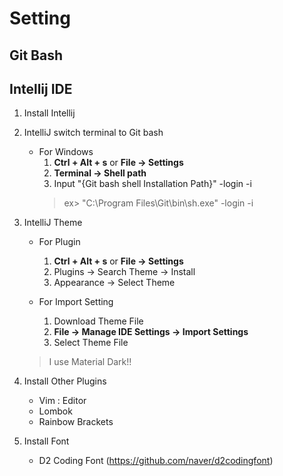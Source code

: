 # Setting
## Git Bash

## Intellij IDE
1. Install Intellij

2. IntelliJ switch terminal to Git bash
    * For Windows
        1. **Ctrl + Alt + s** or **File -> Settings**
        2. **Terminal -> Shell path**
        3. Input "{Git bash shell Installation Path}" -login -i
        > ex> "C:\Program Files\Git\bin\sh.exe" -login -i

3. IntelliJ Theme
    * For Plugin
        1. **Ctrl + Alt + s** or **File -> Settings**
        2. Plugins -> Search Theme -> Install
        3. Appearance -> Select Theme

    * For Import Setting
        1. Download Theme File
        2. **File -> Manage IDE Settings -> Import Settings**
        3. Select Theme File

    > I use Material Dark!!

4. Install Other Plugins
    * Vim : Editor
    * Lombok
    * Rainbow Brackets
5. Install Font
    * D2 Coding Font (https://github.com/naver/d2codingfont)
    